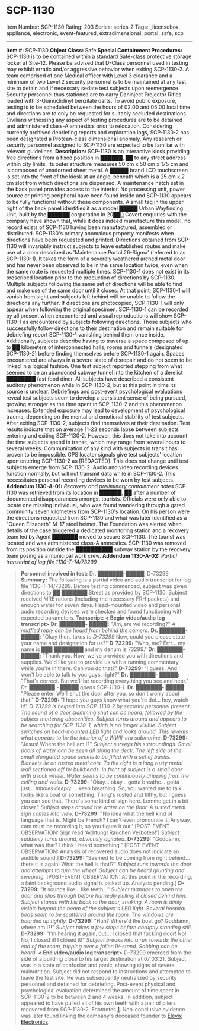# SCP-1130
Item Number: SCP-1130
Rating: 203
Series: series-2
Tags: _licensebox, appliance, electronic, event-featured, extradimensional, portal, safe, scp

---

**Item #:** SCP-1130
**Object Class:** Safe
**Special Containment Procedures:** SCP-1130 is to be contained within a standard Safe-class protective storage locker at Site-12. Please be advised that D-Class personnel used in testing may exhibit erratic and/or aggressive behavior when exiting SCP-1130-2. A team comprised of one Medical officer with Level 3 clearance and a minimum of two Level 2 security personnel is to be maintained at any test site to detain and if necessary sedate test subjects upon reemergence. Security personnel thus stationed are to carry Daninject Projector Rifles loaded with 3-Quinuclidinyl benzilate darts. To avoid public exposure, testing is to be scheduled between the hours of 02:00 and 05:00 local time and directions are to only be requested for suitably secluded destinations. Civilians witnessing any aspect of testing procedures are to be detained and administered class-A amnestics prior to relocation. Considering currently archived debriefing reports and exploration logs, SCP-1130-2 has been designated a Protean-class dimensional anomaly. Any research or security personnel assigned to SCP-1130 are expected to be familiar with relevant guidelines.
**Description:** SCP-1130 is an interactive kiosk providing free directions from a fixed position in ██████, ██ to any street address within city limits. Its outer structure measures 50 cm x 50 cm x 175 cm and is composed of unadorned sheet metal. A █████ brand LCD touchscreen is set into the front of the kiosk at an angle, beneath which is a 25 cm x 2 cm slot from which directions are dispensed. A maintenance hatch set in the back panel provides access to the interior. No processing unit, power source or printing peripheral have been found inside and SCP-1130 appears to be fully functional without these components. A small tag in the upper right of the back panel identifies it as a model █████ Urban Wayfinding Unit, built by the ██████ corporation in 20██.[1](javascript:;) Covert enquiries with the company have shown that, while it does indeed manufacture this model, no record exists of SCP-1130 having been manufactured, assembled or distributed.
SCP-1130's primary anomalous property manifests when directions have been requested and printed. Directions obtained from SCP-1130 will invariably instruct subjects to leave established routes and make use of a door described as 'Maintenance Portal 26-Sigma' (referred to as SCP-1130-1). It takes the form of a severely weathered arched metal door and has never been observed to be in the same location twice, even when the same route is requested multiple times. SCP-1130-1 does not exist in its prescribed location prior to the production of directions by SCP-1130. Multiple subjects following the same set of directions will be able to find and make use of the same door until it closes. At that point, SCP-1130-1 will vanish from sight and subjects left behind will be unable to follow the directions any further. If directions are photocopied, SCP-1130-1 will only appear when following the original specimen. SCP-1130-1 can be recorded by all present when encountered and visual reproductions will show SCP-1130-1 as encountered by subjects following directions.
Those subjects who successfully follow directions to their destination and remain suitable for debriefing report SCP-1130-1 vanishing behind them once inside. Additionally, subjects describe having to traverse a space composed of up to ██ kilometers of interconnected halls, rooms and tunnels (designated SCP-1130-2) before finding themselves before SCP-1130-1 again. Spaces encountered are always in a severe state of disrepair and do not seem to be linked in a logical fashion. One test subject reported stepping from what seemed to be an abandoned subway tunnel into the kitchen of a derelict ████████ fast food diner.
All subjects have described a consistent auditory phenomenon while in SCP-1130-2, but at this point in time its source is unclear. Debriefings and post-event psychological evaluations reveal test subjects seem to develop a persistent sense of being pursued, growing stronger as the time spent in SCP-1130-2 and this phenomenon increases. Extended exposure may lead to development of psychological trauma, depending on the mental and emotional stability of test subjects.
After exiting SCP-1130-2, subjects find themselves at their destination. Test results indicate that on average 11-23 seconds lapse between subjects entering and exiting SCP-1130-2. However, this does not take into account the time subjects spend in transit, which may range from several hours to several weeks.
Communication of any kind with subjects in transit has proven to be impossible. GPS locator signals give test subjects' location upon entering SCP-1130-2 as [REDACTED]. This does not change until test subjects emerge from SCP-1130-2. Audio and video recording devices function normally, but will not transmit data while in SCP-1130-2. This necessitates personal recording devices to be worn by test subjects.
**Addendum 1130-A-01:** _Recovery and preliminary containment notes_
SCP-1130 was retrieved from its location in ██████, ██ after a number of documented disappearances amongst tourists. Officials were only able to locate one missing individual, who was found wandering through a gated community seven kilometers from SCP-1130's location. On his person were the directions requested from SCP-1130 and what was later identified as a "Queen Elizabeth" M-17 steel helmet. The Foundation was alerted when details of the case triggered a dedicated monitoring station and a recovery team led by Agent ███████ moved to secure SCP-1130. The tourist was located and was administered class-A amnestics. SCP-1130 was removed from its position outside the ██████████ subway station by the recovery team posing as a municipal work crew.
**Addendum 1130-A-02:** _Partial transcript of log file 1130-T-14/73299_
> **Personnel involved in test:** Dr. ███████-█████, D-73299
> **Summary:** The following is a partial video and audio transcript for log file 1130-T-14/73299. Before testing commenced, subject was given directions to ██ ███████ Street as provided by SCP-1130. Subject received MRE rations (including the necessary FRH packets) and enough water for seven days. Head-mounted video and personal audio recording devices were checked and found functioning with expected parameters.
> **Transcript:**
> **< Begin video/audio log transcript>**
> **Dr.** ███████**-** █████**:** "Jim, are we recording?"
> _A muffled reply can be heard from behind the camera._
> **Dr.** ███████**-** █████**:** "Okay then. _turns to D-73299_ Now, could you please state your name and designation for us?"
> **D-73299:** "Who, me? Errr… my name is ███ ████████ and my denum is 73299."
> **Dr.** ███████**-** █████**:** "Thank you. Now, we've provided you with directions and supplies. We'd like you to provide us with a running commentary while you're in there. Can you do that?"
> **D-73299:** "I guess. And I won't be able to talk to you guys, right?"
> **Dr.** ███████**-** █████**:** "That's correct. But we'll be recording everything you see and hear."
> _Dr._ ███████ _-_ █████ _opens SCP-1130-1._
> **Dr.** ███████**-** █████**:** "Please enter. We'll shut the door after you, so don't worry about that."
> **D-73299:** "I hope you guys know what you're doi… hey, watch it!"
> _D-73299 is helped into SCP-1130-2 by security personnel present. The sound of a door slamming shut can be heard, followed by the subject muttering obscenities. Subject turns around and appears to be searching for SCP-1130-1, which is no longer visible. Subject switches on head-mounted LED light and looks around. This reveals what appears to be the interior of a WWII-era submarine._
> **D-73299:** "Jesus! Where the hell am I?"
> _Subject surveys his surroundings. Small pools of water can be seen all along the deck. The left side of the small elongated space seems to be filled with a set of bunks. Blankets lie on rusted metal cots. To the right is a long rusty metal wall sectioned off by bulkheads. In front of subject is a small door with a lock wheel. Water seems to be continuously dripping from the ceiling and walls._
> **D-73299:** "Okay… okay… gotta breathe… gotta just… _inhales deeply_ … keep breathing. So, you wanted me to talk… looks like a boat or something. Thing's rusted and filthy, but I guess you can see that. There's some kind of sign here. Lemme get in a bit closer."
> _Subject steps around the water on the floor. A rusted metal sign comes into view._
> **D-73299:** "No idea what the hell kind of language that is. Might be French? I can't even pronounce it. Anyway, cam must be recording it, so you figure it out.'
> [POST-EVENT OBSERVATION: Sign read 'Achtung! Rauchen Verboten!']
> _Subject suddenly turns around, obviously agitated._
> **D-73299:** "Goddamn, what was that? I think I heard something."
> [POST-EVENT OBSERVATION: Analysis of recovered audio does not indicate an audible sound.]
> **D-73299:** "Seemed to be coming from right behind… there it is again! What the hell is that!?"
> _Subject runs towards the door and attempts to turn the wheel. Subject can be heard grunting and swearing._
> [POST-EVENT OBSERVATION: At this point in the recording, a faint background audio signal is picked up. Analysis pending.]
> **D-73299:** "It sounds like… like teeth…"
> _Subject manages to open the door and slips through before hurriedly pulling it closed behind him. Subject stands with his back to the door, shaking. A room is dimly visible beyond the beam of the subject's LED light. Several hospital beds seem to be scattered around the room. The windows are boarded up tightly._
> **D-73299:** "Huh? Where'd the boat go? Goddamn, where am I?!"
> _Subject takes a few steps before abruptly standing still._
> **D-73299:** "I'm hearing it again, but… I closed that fucking door! No! No, I closed it! I closed it!"
> _Subject breaks into a run towards the other end of the room, tripping over a fallen IV-stand. Sobbing can be heard._
> **< End video/audio log transcript>**
> D-73299 emerged from the side of a building close to his target destination at 07:03:21. Subject was in a state of confusion and panic, showing signs of severe malnutrition. Subject did not respond to instructions and attempted to leave the test site. He was subsequently neutralized by security personnel and detained for debriefing. Post-event physical and psychological evaluation determined the amount of time spent in SCP-1130-2 to be between 2 and 4 weeks. In addition, subject appeared to have pulled all of his own teeth with a pair of pliers recovered from SCP-1130-2.
Footnotes
[1](javascript:;). Non-conclusive evidence was later found linking the company's deceased founder to [Elevix Electronics](http://scp-wiki.wikidot.com/scp-3122).